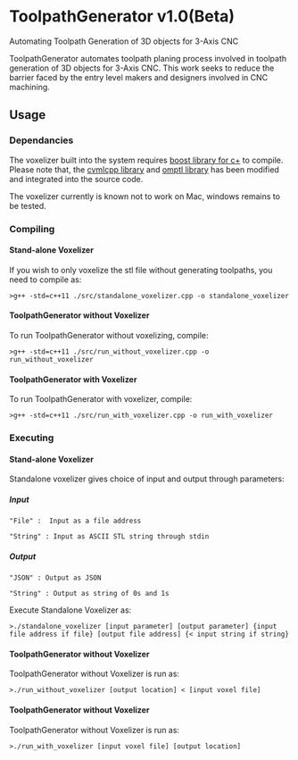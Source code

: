 # ToolpathGenerator v1.0(Beta)
Automating Toolpath Generation of 3D objects for 3-Axis CNC 

ToolpathGenerator automates toolpath planing process involved in toolpath generation of 3D objects for 3-Axis CNC. This work seeks to reduce the barrier faced by the entry level makers and designers involved in CNC machining. 

## Usage
### Dependancies
The voxelizer built into the system requires [boost library for c+](www.boost.org) to compile. Please note that, the [cvmlcpp library](http://tech.unige.ch/cvmlcpp/) and [omptl library](http://tech.unige.ch/omptl/) has been modified and integrated into the source code.

The voxelizer currently is known not to work on Mac, windows remains to be tested.

### Compiling
#### Stand-alone Voxelizer
If you wish to only voxelize the stl file without generating toolpaths, you need to compile as:
```
>g++ -std=c++11 ./src/standalone_voxelizer.cpp -o standalone_voxelizer
```
#### ToolpathGenerator without Voxelizer
To run ToolpathGenerator without voxelizing, compile:
```
>g++ -std=c++11 ./src/run_without_voxelizer.cpp -o run_without_voxelizer
```
#### ToolpathGenerator with Voxelizer
To run ToolpathGenerator with voxelizer, compile:
```
>g++ -std=c++11 ./src/run_with_voxelizer.cpp -o run_with_voxelizer
```

### Executing
#### Stand-alone Voxelizer
Standalone voxelizer gives choice of input and output through parameters:

##### Input

```
"File" :  Input as a file address

"String" : Input as ASCII STL string through stdin
```

##### Output
```
"JSON" : Output as JSON

"String" : Output as string of 0s and 1s
```

Execute Standalone Voxelizer as:
```
>./standalone_voxelizer [input parameter] [output parameter] {input file address if file} [output file address] {< input string if string}
```

#### ToolpathGenerator without Voxelizer
ToolpathGenerator without Voxelizer is run as:
```
>./run_without_voxelizer [output location] < [input voxel file]
```

#### ToolpathGenerator without Voxelizer
ToolpathGenerator without Voxelizer is run as:
```
>./run_with_voxelizer [input voxel file] [output location]
```
